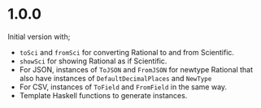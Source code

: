 # 1.0.0

Initial version with;

* `toSci` and `fromSci` for converting Rational to and from Scientific.
* `showSci` for showing Rational as if Scientific.
* For JSON, instances of `ToJSON` and `FromJSON` for newtype Rational that also
  have instances of `DefaultDecimalPlaces` and `NewType`
* For CSV, instances of `ToField` and `FromField` in the same way.
* Template Haskell functions to generate instances.
